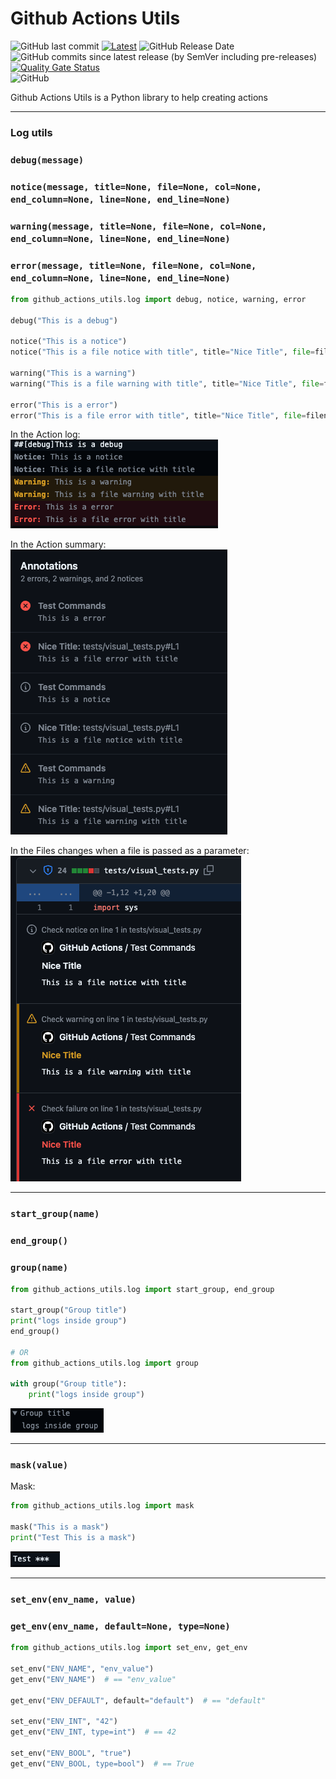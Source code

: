 # Github Actions Utils


![GitHub last commit](https://img.shields.io/github/last-commit/heitorpolidoro/github_actions_utils)
[![Latest](https://img.shields.io/github/release/heitorpolidoro/github_actions_utils.svg?label=latest)](https://github.com/heitorpolidoro/github_actions_utils/releases/latest)
![GitHub Release Date](https://img.shields.io/github/release-date/heitorpolidoro/github_actions_utils)
![GitHub commits since latest release (by SemVer including pre-releases)](https://img.shields.io/github/commits-since/heitorpolidoro/github_actions_utils/latest)<br>
[![Quality Gate Status](https://sonarcloud.io/api/project_badges/measure?project=heitorpolidoro_github_actions_utils&metric=alert_status)](https://sonarcloud.io/summary/new_code?id=heitorpolidoro_github_actions_utils)<br>
![GitHub](https://img.shields.io/github/license/heitorpolidoro/github_actions_utils)

Github Actions Utils is a Python library to help creating actions

---
### Log utils

### `debug(message)`
### `notice(message, title=None, file=None, col=None, end_column=None, line=None, end_line=None)`
### `warning(message, title=None, file=None, col=None, end_column=None, line=None, end_line=None)`
### `error(message, title=None, file=None, col=None, end_column=None, line=None, end_line=None)`
```python
from github_actions_utils.log import debug, notice, warning, error

debug("This is a debug")

notice("This is a notice")
notice("This is a file notice with title", title="Nice Title", file=filename)

warning("This is a warning")
warning("This is a file warning with title", title="Nice Title", file=filename)

error("This is a error")
error("This is a file error with title", title="Nice Title", file=filename)
```

In the Action log:<br>
![Log](images/log.png)

In the Action summary:<br>
![Annotations](images/annotations.png)

In the Files changes when a file is passed as a parameter:<br>
![In file](images/in_file.png)

---
### `start_group(name)`
### `end_group()`
### `group(name)`
```python
from github_actions_utils.log import start_group, end_group

start_group("Group title")
print("logs inside group")
end_group()

# OR
from github_actions_utils.log import group

with group("Group title"):
    print("logs inside group")
```
![Group](images/group.png)

---
### `mask(value)`
Mask:
```python
from github_actions_utils.log import mask

mask("This is a mask")
print("Test This is a mask")
```
![Mask](images/mask.png)

---
### `set_env(env_name, value)`
### `get_env(env_name, default=None, type=None)`
```python
from github_actions_utils.log import set_env, get_env

set_env("ENV_NAME", "env_value")
get_env("ENV_NAME")  # == "env_value"

get_env("ENV_DEFAULT", default="default")  # == "default"

set_env("ENV_INT", "42")
get_env("ENV_INT, type=int")  # == 42

set_env("ENV_BOOL", "true")
get_env("ENV_BOOL, type=bool")  # == True

```

[//]: # (### Log Utils)
[//]: # (#### github group decorator)

[//]: # (```python)

[//]: # (from github_actions_utils.log_utils import github_group)

[//]: # ()
[//]: # (@github_group&#40;"foo"&#41;)

[//]: # (def foo&#40;&#41;:)

[//]: # (    code)

[//]: # (```)

[//]: # (Will produce in github action log)

[//]: # (```log)

[//]: # (▸ foo)

[//]: # (```)

[//]: # (You can use the function parameters as input like:)

[//]: # (```python)

[//]: # (@github_group&#40;"Running $cmd"&#41;)

[//]: # (def run&#40;cmd&#41;:)

[//]: # (    code)

[//]: # (```)

[//]: # (When your code calls the `run` function will print user the value from `cmd` parameter:)

[//]: # (```python)

[//]: # (run&#40;"nice command"&#41;)

[//]: # (```)

[//]: # (```log)

[//]: # (▸ Running nice command)

[//]: # (```)

[//]: # (Even if the value is an object and you want a value from the object attribute:)

[//]: # (```python)

[//]: # (@github_group&#40;"Hello $&#40;person.name&#41;"&#41;)

[//]: # (def hello&#40;person&#41;:)

[//]: # (    code)

[//]: # (```)

[//]: # (```python)

[//]: # (p = Person&#40;name="Heitor"&#41;)

[//]: # (hello&#40;p&#41;)

[//]: # (```)

[//]: # (```log)

[//]: # (▸ Hello Heitor)

[//]: # (```)
